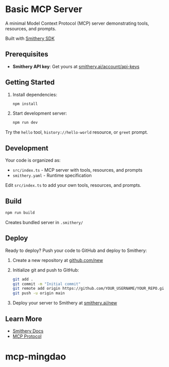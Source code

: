 # Basic MCP Server

A minimal Model Context Protocol (MCP) server demonstrating tools, resources, and prompts.

Built with [Smithery SDK](https://smithery.ai/docs)

## Prerequisites

- **Smithery API key**: Get yours at [smithery.ai/account/api-keys](https://smithery.ai/account/api-keys)

## Getting Started

1. Install dependencies:
   ```bash
   npm install
   ```

2. Start development server:
   ```bash
   npm run dev
   ```

Try the `hello` tool, `history://hello-world` resource, or `greet` prompt.

## Development

Your code is organized as:
- `src/index.ts` - MCP server with tools, resources, and prompts
- `smithery.yaml` - Runtime specification

Edit `src/index.ts` to add your own tools, resources, and prompts.

## Build

```bash
npm run build
```

Creates bundled server in `.smithery/`

## Deploy

Ready to deploy? Push your code to GitHub and deploy to Smithery:

1. Create a new repository at [github.com/new](https://github.com/new)

2. Initialize git and push to GitHub:
   ```bash
   git add .
   git commit -m "Initial commit"
   git remote add origin https://github.com/YOUR_USERNAME/YOUR_REPO.git
   git push -u origin main
   ```

3. Deploy your server to Smithery at [smithery.ai/new](https://smithery.ai/new)

## Learn More

- [Smithery Docs](https://smithery.ai/docs)
- [MCP Protocol](https://modelcontextprotocol.io)

# mcp-mingdao

